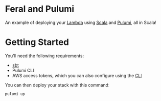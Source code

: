 # Feral and Pulumi

An example of deploying your [Lambda](https://aws.amazon.com/lambda/) using [Scala]( https://github.com/typelevel/feral) and [Pulumi](https://www.pulumi.com/), all in Scala!

# Getting Started

You'll need the following requirements:
- [sbt](https://docs.scala-lang.org/getting-started/index.html)
- Pulumi CLI
- AWS access tokens, which you can also configure using the [CLI](https://aws.amazon.com/cli/)

You can then deploy your stack with this command:

```sh
pulumi up
```